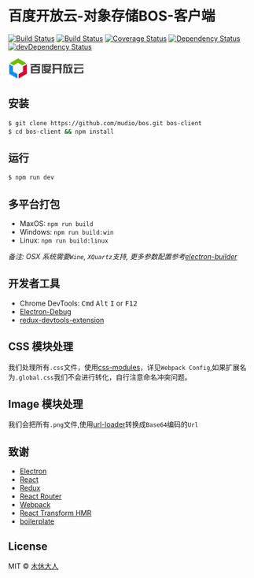 # 百度开放云-对象存储BOS-客户端

[![Build Status][travis-image]][travis-url]
[![Build Status][appveyor-image]][appveyor-url]
[![Coverage Status][coverage_img]][coverage_url]
[![Dependency Status][david_img]][david_site]
[![devDependency Status][david_dev_img]][david_dev_site]

![](./build/bce-logo.png)

## 安装

```bash
$ git clone https://github.com/mudio/bos.git bos-client
$ cd bos-client && npm install
```

## 运行

```bash
$ npm run dev
```

## 多平台打包

- MaxOS: `npm run build`
- Windows: `npm run build:win`
- Linux: `npm run build:linux`

*备注: OSX 系统需要`Wine`, `XQuartz`支持, 更多参数配置参考[electron-builder](https://github.com/electron-userland/electron-builder/wiki)*

## 开发者工具

- Chrome DevTools: <kbd>Cmd</kbd> <kbd>Alt</kbd> <kbd>I</kbd> or <kbd>F12</kbd>
- [Electron-Debug](https://github.com/sindresorhus/electron-debug)
- [redux-devtools-extension](https://github.com/zalmoxisus/redux-devtools-extension)

## CSS 模块处理

我们处理所有`.css`文件，使用[css-modules](https://github.com/css-modules/css-modules)，详见`Webpack Config`,如果扩展名为`.global.css`我们不会进行转化，自行注意命名冲突问题。

## Image 模块处理

我们会把所有`.png`文件,使用[url-loader](https://github.com/webpack/url-loader)转换成`Base64`编码的`Url`

## 致谢
- [Electron](http://electron.atom.io/)
- [React](https://facebook.github.io/react/)
- [Redux](https://github.com/reactjs/redux)
- [React Router](https://github.com/reactjs/react-router)
- [Webpack](http://webpack.github.io/docs/)
- [React Transform HMR](https://github.com/gaearon/react-transform-hmr)
- [boilerplate](https://github.com/chentsulin/electron-react-boilerplate)

## License
MIT © [木休大人](https://github.com/mudio)

[travis-url]: https://travis-ci.org/mudio/bos
[travis-image]: https://img.shields.io/travis/mudio/bos/master.svg?logo=data%3Aimage%2Fsvg%2Bxml%3Bbase64%2CPHN2ZyB4bWxucz0iaHR0cDovL3d3dy53My5vcmcvMjAwMC9zdmciIHhtbG5zOnhsaW5rPSJodHRwOi8vd3d3LnczLm9yZy8xOTk5L3hsaW5rIiB2aWV3Qm94PSItMTQyLjUgLTE0Mi41IDI4NSAyODUiPjxjaXJjbGUgcj0iMTQxLjciIGZpbGw9IiNERDQ4MTQiLz48ZyBpZD0iYSIgZmlsbD0iI0ZGRiI%2BPGNpcmNsZSBjeD0iLTk2LjQiIHI9IjE4LjkiLz48cGF0aCBkPSJNLTQ1LjYgNjguNGMtMTYuNi0xMS0yOS0yOC0zNC00Ny44IDYtNSA5LjgtMTIuMyA5LjgtMjAuNnMtMy44LTE1LjctOS44LTIwLjZjNS0xOS44IDE3LjQtMzYuNyAzNC00Ny44bDEzLjggMjMuMkMtNDYtMzUuMi01NS4zLTE4LjctNTUuMyAwYzAgMTguNyA5LjMgMzUuMiAyMy41IDQ1LjJ6Ii8%2BPC9nPjx1c2UgeGxpbms6aHJlZj0iI2EiIHRyYW5zZm9ybT0icm90YXRlKDEyMCkiLz48dXNlIHhsaW5rOmhyZWY9IiNhIiB0cmFuc2Zvcm09InJvdGF0ZSgyNDApIi8%2BPC9zdmc%2B

[appveyor-url]: https://ci.appveyor.com/project/mudio/bos
[appveyor-image]: https://img.shields.io/appveyor/ci/mudio/bos/master.svg?logo=data%3Aimage%2Fsvg%2Bxml%3Bbase64%2CPHN2ZyB4bWxucz0iaHR0cDovL3d3dy53My5vcmcvMjAwMC9zdmciIHZlcnNpb249IjEuMSIgd2lkdGg9IjEyOCIgaGVpZ2h0PSIxMjgiIHZpZXdCb3g9IjAgMCAxMjggMTI4Ij48ZyBmaWxsPSIjMUJBMUUyIiB0cmFuc2Zvcm09InNjYWxlKDgpIj48cGF0aCBkPSJNMCAyLjI2NWw2LjUzOS0uODg4LjAwMyA2LjI4OC02LjUzNi4wMzd6Ii8%2BPHBhdGggZD0iTTYuNTM2IDguMzlsLjAwNSA2LjI5My02LjUzNi0uODk2di01LjQ0eiIvPjxwYXRoIGQ9Ik03LjMyOCAxLjI2MWw4LjY3LTEuMjYxdjcuNTg1bC04LjY3LjA2OXoiLz48cGF0aCBkPSJNMTYgOC40NDlsLS4wMDIgNy41NTEtOC42Ny0xLjIyLS4wMTItNi4zNDV6Ii8%2BPC9nPjwvc3ZnPg==

[david_img]: https://david-dm.org/mudio/bos.svg
[david_site]: https://david-dm.org/mudio/bos

[david_dev_img]: https://david-dm.org/mudio/bos/dev-status.svg
[david_dev_site]: https://david-dm.org/mudio/bos#info=devDependencies

[coverage_url]: https://coveralls.io/github/mudio/bos
[coverage_img]: https://coveralls.io/repos/github/mudio/bos/badge.svg
